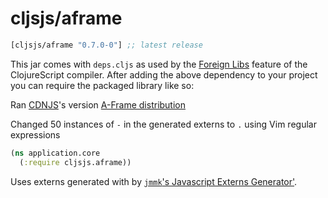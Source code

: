 # cljsjs/aframe

[](dependency)
```clojure
[cljsjs/aframe "0.7.0-0"] ;; latest release
```
[](/dependency)

This jar comes with `deps.cljs` as used by the [Foreign Libs][flibs] feature
of the ClojureScript compiler. After adding the above dependency to your project
you can require the packaged library like so:

Ran [CDNJS](https://cdnjs.com/libraries/aframe)'s version [A-Frame distribution](https://cdnjs.cloudflare.com/ajax/libs/aframe/0.7.0/aframe-master.js)

Changed 50 instances of ` - ` in the generated externs to `.` using Vim regular expressions

<!-- The generated A-Frame externs includes 50 instances of `<x> - <y>`, changed into `['<x>-<y>']` -->
<!-- with the follow regular expressions in Vim: -->
<!--  -->
<!-- - `%s/\v.(\w+) - (\w+)./['\1-\2'].` -->
<!-- Then followed by this to fix names with two dashes in their name (as in 'oculus-touch-controls') -->
<!-- - `%s/\v\']\.- (\w+)./-\1'].` -->
<!--  -->
<!-- The A-Frame source includes 42 instances of attempting to assing variables with `-`'s in their names. These were changed in Vim using the following regular expression: `%s/\v.(\w+) - (\w+)/['\1-\2']` -->

```clojure
(ns application.core
  (:require cljsjs.aframe))
```

Uses externs generated with by [`jmmk`'s Javascript Externs Generator'](https://github.com/jmmk/javascript-externs-generator).

[flibs]: https://clojurescript.org/reference/packaging-foreign-deps
